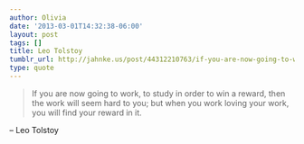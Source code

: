 ```yaml
---
author: Olivia
date: '2013-03-01T14:32:38-06:00'
layout: post
tags: []
title: Leo Tolstoy
tumblr_url: http://jahnke.us/post/44312210763/if-you-are-now-going-to-work-to-study-in-order-to
type: quote
---
```


> If you are now going to work, to study in order to win a reward, then the work will seem hard to you; but when you work loving your work, you will find your reward in it.

– Leo Tolstoy
